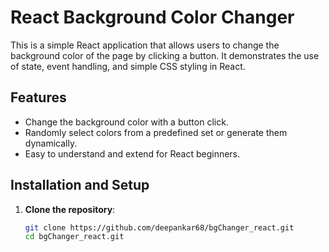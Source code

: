 # React Background Color Changer

This is a simple React application that allows users to change the background color of the page by clicking a button. It demonstrates the use of state, event handling, and simple CSS styling in React.

## Features

- Change the background color with a button click.
- Randomly select colors from a predefined set or generate them dynamically.
- Easy to understand and extend for React beginners.

## Installation and Setup

1. **Clone the repository**:
   ```bash
   git clone https://github.com/deepankar68/bgChanger_react.git
   cd bgChanger_react.git
